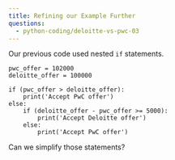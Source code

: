 ```yaml
---
title: Refining our Example Further
questions:
  - python-coding/deloitte-vs-pwc-03
---
```


Our previous code used nested `if` statements.

```
pwc_offer = 102000
deloitte_offer = 100000

if (pwc_offer > deloitte_offer):
    print('Accept PwC offer')
else:
    if (deloitte_offer - pwc_offer >= 5000):
        print('Accept Deloitte offer')
    else:
        print('Accept PwC offer')
```

Can we simplify those statements?
